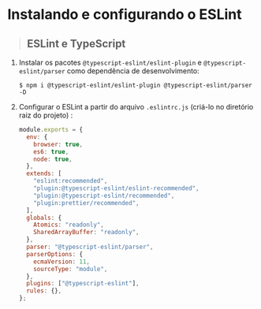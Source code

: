 # Instalando e configurando o ESLint

> ## **ESLint e TypeScript**

1. Instalar os pacotes `@typescript-eslint/eslint-plugin` e `@typescript-eslint/parser` como dependência de desenvolvimento:

    ```shell
    $ npm i @typescript-eslint/eslint-plugin @typescript-eslint/parser -D
    ```

2. Configurar o ESLint a partir do arquivo `.eslintrc.js` (criá-lo no diretório raiz do projeto) :

    ```js
    module.exports = {
      env: {
        browser: true,
        es6: true,
        node: true,
      },
      extends: [
        "eslint:recommended",
        "plugin:@typescript-eslint/eslint-recommended",
        "plugin:@typescript-eslint/recommended",
        "plugin:prettier/recommended",
      ],
      globals: {
        Atomics: "readonly",
        SharedArrayBuffer: "readonly",
      },
      parser: "@typescript-eslint/parser",
      parserOptions: {
        ecmaVersion: 11,
        sourceType: "module",
      },
      plugins: ["@typescript-eslint"],
      rules: {},
    };
    ```
